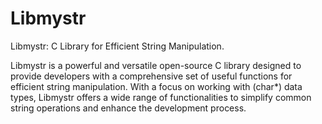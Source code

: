 # Libmystr
Libmystr: C Library for Efficient String Manipulation.

Libmystr is a powerful and versatile open-source C library designed to provide developers with a comprehensive set of useful functions for efficient string manipulation. With a focus on working with (char*) data types, Libmystr offers a wide range of functionalities to simplify common string operations and enhance the development process.
